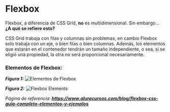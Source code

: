 # Flexbox

Flexbox, a diferencia de CSS Grid, **no** es multidimensional. Sin embargo... **¿A qué se refiere esto?**

CSS Grid trabaja con filas y columnas sin problemas, en cambio Flexbox solo trabaja con un eje, o bien filas o bien columnas. Además, los elementos que estarán en el contenedor tendrán un tamaño independiente, o sea, si se eligió una propiedad, la otra no será proporcional necesariamente.

### Elementos de Flexbox:

***Figura 1:***
![Elementos de Flexbox](/image/flex-elementos.jpg)

***Figura 2:***
![Flexbox Elements](/image/flex-elements.svg)


*Página de referencia:*
***https://www.aluracursos.com/blog/flexbox-css-guia-completo-elementos-y-ejemplos***
